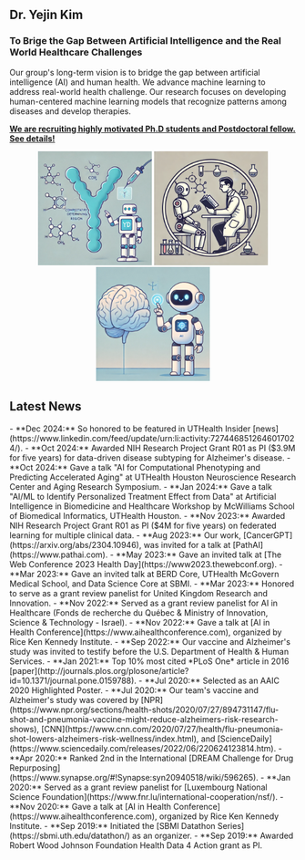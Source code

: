 ## Dr. Yejin Kim

### To Brige the Gap Between Artificial Intelligence and the Real World Healthcare Challenges

Our group's long-term vision is to bridge the gap between artificial intelligence (AI) and human health. We advance machine learning to address real-world health challenge. Our research focuses on developing human-centered machine learning models that recognize patterns among diseases and develop therapies.

[**We are recruiting highly motivated Ph.D students and Postdoctoral fellow. See details!**](opportunities)



<p align="center">
  <img src="assets/images/research/antibody.png" alt="antibody" width="200"/>
  <img src="assets/images/research/llm.png" alt="llm" width="200"/>
  <img src="assets/images/research/brain.png" alt="brain" width="200"/>
</p>


## Latest News


<div class="scroll-box" markdown="1">
- **Dec 2024:** So honored to be featured in UTHealth Insider [news](https://www.linkedin.com/feed/update/urn:li:activity:7274468512646017024/).
- **Oct 2024:** Awarded NIH Research Project Grant R01 as PI ($3.9M for five years) for data-driven disease subtyping for Alzheimer's disease.
- **Oct 2024:** Gave a talk "AI for Computational Phenotyping and Predicting Accelerated Aging" at UTHealth Houston Neuroscience Research Center and Aging Research Symposium.
- **Jan 2024:** Gave a talk "AI/ML to Identify Personalized Treatment Effect from Data" at Artificial Intelligence in Biomedicine and Healthcare Workshop by McWilliams School of Biomedical Informatics, UTHealth Houston.
- **Nov 2023:** Awarded NIH Research Project Grant R01 as PI ($4M for five years) on federated learning for multiple clinical data.
- **Aug 2023:** Our work, [CancerGPT](https://arxiv.org/abs/2304.10946), was invited for a talk at [PathAI](https://www.pathai.com).
- **May 2023:** Gave an invited talk at [The Web Conference 2023 Health Day](https://www2023.thewebconf.org).
- **Mar 2023:** Gave an invited talk at BERD Core, UTHealth McGovern Medical School, and Data Science Core at SBMI.
- **Mar 2023:** Honored to serve as a grant review panelist for United Kingdom Research and Innovation.
- **Nov 2022:** Served as a grant review panelist for AI in Healthcare (Fonds de recherche du Québec & Ministry of Innovation, Science & Technology - Israel).
- **Nov 2022:** Gave a talk at [AI in Health Conference](https://www.aihealthconference.com), organized by Rice Ken Kennedy Institute.
- **Sep 2022:** Our vaccine and Alzheimer's study was invited to testify before the U.S. Department of Health & Human Services.
- **Jan 2021:** Top 10% most cited *PLoS One* article in 2016 [paper](http://journals.plos.org/plosone/article?id=10.1371/journal.pone.0159788).
- **Jul 2020:** Selected as an AAIC 2020 Highlighted Poster.
- **Jul 2020:** Our team's vaccine and Alzheimer's study was covered by [NPR](https://www.npr.org/sections/health-shots/2020/07/27/894731147/flu-shot-and-pneumonia-vaccine-might-reduce-alzheimers-risk-research-shows), [CNN](https://www.cnn.com/2020/07/27/health/flu-pneumonia-shot-lowers-alzheimers-risk-wellness/index.html), and [ScienceDaily](https://www.sciencedaily.com/releases/2022/06/220624123814.htm).
- **Apr 2020:** Ranked 2nd in the International [DREAM Challenge for Drug Repurposing](https://www.synapse.org/#!Synapse:syn20940518/wiki/596265).
- **Jan 2020:** Served as a grant review panelist for [Luxembourg National Science Foundation](https://www.fnr.lu/international-cooperation/nsf/).
- **Nov 2020:** Gave a talk at [AI in Health Conference](https://www.aihealthconference.com), organized by Rice Ken Kennedy Institute.
- **Sep 2019:** Initiated the [SBMI Datathon Series](https://sbmi.uth.edu/datathon/) as an organizer.
- **Sep 2019:** Awarded Robert Wood Johnson Foundation Health Data 4 Action grant as PI.
</div>